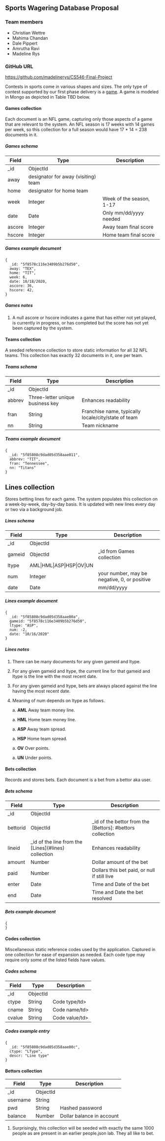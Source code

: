 ## Sports Wagering Database Proposal

### Team members

- Christian Wettre
- Mahima Chandan
- Dale Pippert
- Amrutha Ravi
- Madeline Rys

### GitHub URL

https://github.com/madelinerys/CS546-Final-Project

Contests in sports come in various shapes and sizes. The only type of contest
supported by our first phase delivery is a <a href=#game>game</a>. A game is
modeled in Mongo as depicted in Table TBD below.

#### Games collection
Each document is an NFL game, capturing only those aspects of a game that are
relevant to the system. An NFL season is 17 weeks with 14 games per week, so this
collection for a full season would have 17 * 14 = 238 documents in it.

##### Games schema

<table>
  <thead>
    <tr>
      <th>Field</th><th>Type</th><th>Description</th>
    </tr>
  </thead>
  <tbody>
    <tr>
      <td>_id</td>
      <td>ObjectId</td>
      <td></td>
    </tr>
    <tr>
      <td>away</td>
      <td>designator for away (visiting) team</td>
      <td></td>
    </tr>
    <tr>
      <td>home</td>
      <td>designator for home team</td>
      <td></td>
    </tr>
    <tr>
      <td>week</td>
      <td>Integer</td>
      <td>Week of the season, 1-17</td>
    </tr>
    <tr>
      <td>date</td>
      <td>Date</td>
      <td>Only mm/dd/yyyy needed</td>
    </tr>
    <tr>
      <td>ascore</td>
      <td>Integer</td>
      <td>Away team final score</td>
    </tr>
    <tr>
      <td>hscore</td>
      <td>Integer</td>
      <td>Home team final score</td>
    </tr>
  </tbody>
</table>

##### Games example document

```
{
  _id: "5f8578c116e3409b5b276d50",
  away: "TEX",
  home: "TIT",
  week: 6,
  date: 10/18/2020,
  ascore: 36,
  hscore: 42,
}
```

##### Games notes

1. A null ascore or hscore indicates a game that has either not yet played, is currently 
in progress, or has completed but the score has not yet been captured by the system.

#### Teams collection
A seeded reference collection to store static information for all 32 NFL teams. This
collection has exactly 32 documents in it, one per team.

##### Teams schema

<table>
  <thead>
    <tr>
      <th>Field</th><th>Type</th><th>Description</th>
    </tr>
  </thead>
  <tbody>
    <tr>
      <td>_id</td>
      <td>ObjectId</td>
      <td></td>
    </tr>
    <tr>
      <td>abbrev</td>
      <td>Three-letter unique business key</td>
      <td>Enhances readability</td>
    </tr>
    <tr>
      <td>fran</td>
      <td>String</td>
      <td>Franchise name, typically locale/city/state of team</td>
    </tr>
    <tr>
      <td>nn</td>
      <td>String</td>
      <td>Team nickname</td>
    </tr>
  </tbody>
</table>

##### Teams example document

```
{
  _id: "5f85808c9dad05d358aae011",
  abbrev: "TIT",
  fran: "Tennessee",
  nn: "Titans"
}
```

<h2 id="lines">Lines collection</h2>
Stores betting lines for each game. The system populates this collection on a week-by-week,
day-by-day basis. It is updated with new lines every day or two via a background job.

##### Lines schema

<table>
  <thead>
    <tr>
      <th>Field</th><th>Type</th><th>Description</th>
    </tr>
  </thead>
  <tbody>
    <tr>
      <td>_id</td>
      <td>ObjectId</td>
      <td></td>
    </tr>
    <tr>
      <td>gameid</td>
      <td>ObjectId</td>
      <td>_id from Games collection</td>
    </tr>
    <tr>
      <td>ltype</td>
      <td>AML|HML|ASP|HSP|OV|UN</td>
      <td></td>
    </tr>
    <tr>
      <td>num</td>
      <td>Integer</td>
      <td>your number, may be negative, 0, or positive</td>
    </tr>
    <tr>
      <td>date</td>
      <td>Date</td>
      <td>mm/dd/yyyy</td>
    </tr>
  </tbody>
</table>

##### Lines example document

```
{
  _id: "5f85808c9dad05d358aae00a",
  gameid: "5f8578c116e3409b5b276d50",
  ltype: "ASP",
  num: -2,
  date: "10/16/2020"
}
```

##### Lines notes

1. There can be many documents for any given gameid and ltype.

1. For any given gameid and ltype, the current line for that gameid
and ltype is the line with the most recent date.

1. For any given gameid and ltype, bets are always placed against
the line having the most recent date.

1. Meaning of num depends on ltype as follows.

    a. **AML** Away team money line.

    a. **HML** Home team money line.

    a. **ASP** Away team spread.
    
    a. **HSP** Home team spread.
    
    a. **OV** Over points.

    a. **UN** Under points.

#### Bets collection
Records and stores bets. Each document is a bet from a bettor aka user.

##### Bets schema

<table>
  <thead>
    <tr>
      <th>Field</th><th>Type</th><th>Description</th>
    </tr>
  </thead>
  <tbody>
    <tr>
      <td>_id</td>
      <td>ObjectId</td>
      <td></td>
    </tr>
    <tr>
      <td>bettorid</td>
      <td>ObjectId</td>
      <td>_id of the bettor from the [Bettors]: #bettors collection</td>
    </tr>
    <tr>
      <td>lineid</td>
      <td>_id of the line from the [Lines](#lines) collection</td>
      <td>Enhances readability</td>
    </tr>
    <tr>
      <td>amount</td>
      <td>Number</td>
      <td>Dollar amount of the bet</td>
    </tr>
    <tr>
      <td>paid</td>
      <td>Number</td>
      <td>Dollars this bet paid, or null if still live</td>
    </tr>
    <tr>
      <td>enter</td>
      <td>Date</td>
      <td>Time and Date of the bet</td>
    </tr>
    <tr>
      <td>end</td>
      <td>Date</td>
      <td>Time and Date the bet resolved</td>
    </tr>
  </tbody>
</table>

##### Bets example document

````
{
}
````

#### Codes collection
Miscellaneous static reference codes used by the application. Captured in
one collection for ease of expansion as needed. Each code type may require
only some of the listed fields have values.

##### Codes schema

<table>
  <thead>
    <tr>
      <th>Field</th><th>Type</th><th>Description</th>
    </tr>
  </thead>
  <tbody>
    <tr>
      <td>_id</td>
      <td>ObjectId</td>
      <td></td>
    </tr>
    <tr>
      <td>ctype</td>
      <td>String</td>
      <td>Code type/td>
    </tr>
    <tr>
      <td>cname</td>
      <td>String</td>
      <td>Code name/td>
    </tr>
    <tr>
      <td>cvalue</td>
      <td>String</td>
      <td>Code value/td>
    </tr>
  </tbody>
</table>

##### Codes example entry

```
{
  _id: "5f85808c9dad05d358aae00c",
  ctype: "LType",
  descr: "Line type"
}
```

<h4 id="bettors">Bettors collection</h2>

<table>
  <thead>
    <tr>
      <th>Field</th><th>Type</th><th>Description</th>
    </tr>
  </thead>
  <tbody>
    <tr>
      <td>_id</td>
      <td>ObjectId</td>
      <td></td>
    </tr>
    <tr>
      <td>username</td>
      <td>String</td>
      <td></td>
    </tr>
    <tr>
      <td>pwd</td>
      <td>String</td>
      <td>Hashed password</td>
    </tr>
    <tr>
      <td>balance</td>
      <td>Number</td>
      <td>Dollar balance in account</td>
    </tr>
</tbody>
</table>

1. Surprisingly, this collection will be seeded with exactly the same 1000 people
as are present in an earlier people.json lab. They all like to bet.
